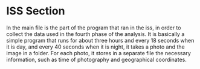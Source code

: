 # ISS Section

In the main file is the part of the program that ran in the iss, in order to collect the data used in the fourth phase of the analysis. It is basically a simple program that runs for about three hours and every 18 seconds when it is day, and every 40 seconds when it is night, it takes a photo and the image in a folder. For each photo, it stores in a separate file the necessary information, such as time of photography and geographical coordinates.
